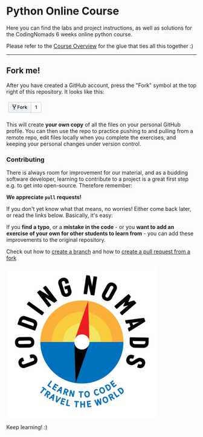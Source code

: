 # Python Online Course

Here you can find the labs and project instructions, as well as solutions
for the CodingNomads 6 weeks online python course.

Please refer to the [Course Overview](https://codingnomads.atlassian.net/wiki/spaces/PYO/pages/415268966/Course+Overview) for the glue that ties all this together :)

---

## Fork me!

After you have created a GitHub account, press the "Fork" symbol at the
top right of this repository. It looks like this:

![Fork repo](media/fork.png)

This will create **your own copy** of all the files on your personal GitHub
profile. You can then use the repo to practice pushing to and pulling from
a remote repo, edit files locally when you complete the exercises, and
keeping your personal changes under version control.

### Contributing

There is always room for improvement for our material, and as a budding
software developer, learning to contribute to a project is a great first
step e.g. to get into open-source. Therefore remember:


**We appreciate `pull` requests!**


If you don't yet know what that means, no worries! Either come back later,
or read the links below. Basically, it's easy:


If you **find a typo**, or a **mistake in the code** - or you **want to add an
exercise of your own for other students to learn from** - you can add
these improvements to the original repository.


Check out how to [create a branch](https://help.github.com/articles/creating-and-deleting-branches-within-your-repository/) and how to [create a pull request from
a fork](https://help.github.com/articles/creating-a-pull-request-from-a-fork/)


<img src="media/cn_square.png" alt="CodingNomads logo" width="400px"/>


Keep learning! :)
